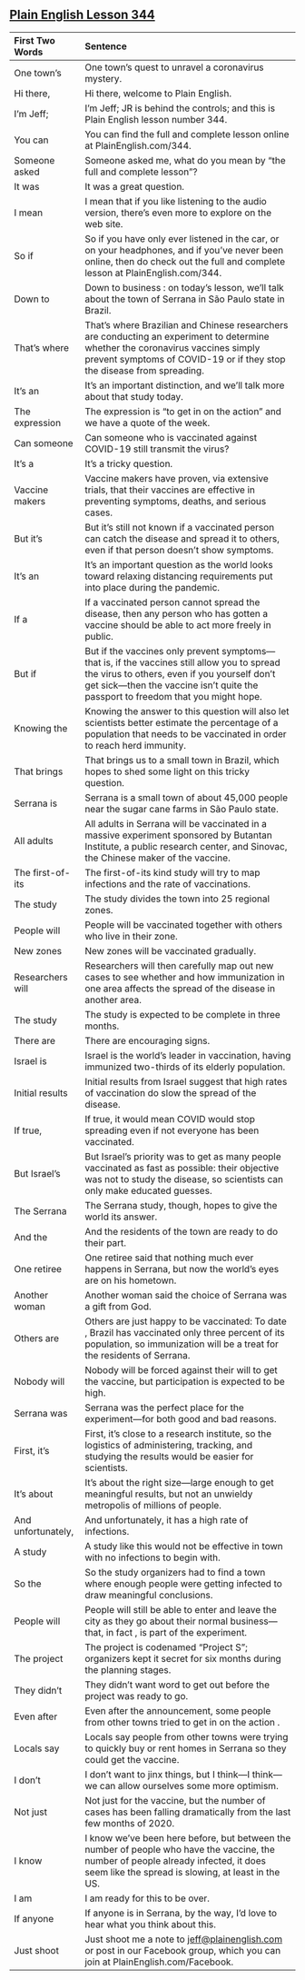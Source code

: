 ## [Plain English Lesson 344](https://PlainEnglish.com/number/344/) 
 
|First Two Words    |Sentence                                                                                                                                                                                                                        | 
|:------------------|:-------------------------------------------------------------------------------------------------------------------------------------------------------------------------------------------------------------------------------| 
|One town’s         |One town’s quest to unravel a coronavirus mystery.                                                                                                                                                                              | 
|Hi there,          |Hi there, welcome to Plain English.                                                                                                                                                                                             | 
|I’m Jeff;          |I’m Jeff; JR is behind the controls; and this is Plain English lesson number 344.                                                                                                                                               | 
|You can            |You can find the full and complete lesson online at PlainEnglish.com/344.                                                                                                                                                       | 
|Someone asked      |Someone asked me, what do you mean by “the full and complete lesson”?                                                                                                                                                           | 
|It was             |It was a great question.                                                                                                                                                                                                        | 
|I mean             |I mean that if you like listening to the audio version, there’s even more to explore on the web site.                                                                                                                           | 
|So if              |So if you have only ever listened in the car, or on your headphones, and if you’ve never been online, then do check out the full and complete lesson at PlainEnglish.com/344.                                                   | 
|Down to            |Down to business : on today’s lesson, we’ll talk about the town of Serrana in São Paulo state in Brazil.                                                                                                                        | 
|That’s where       |That’s where Brazilian and Chinese researchers are conducting an experiment to determine whether the coronavirus vaccines simply prevent symptoms of COVID-19 or if they stop the disease from spreading.                       | 
|It’s an            |It’s an important distinction, and we’ll talk more about that study today.                                                                                                                                                      | 
|The expression     |The expression is “to get in on the action” and we have a quote of the week.                                                                                                                                                    | 
|Can someone        |Can someone who is vaccinated against COVID-19 still transmit the virus?                                                                                                                                                        | 
|It’s a             |It’s a tricky question.                                                                                                                                                                                                         | 
|Vaccine makers     |Vaccine makers have proven, via extensive trials, that their vaccines are effective in preventing symptoms, deaths, and serious cases.                                                                                          | 
|But it’s           |But it’s still not known if a vaccinated person can catch the disease and spread it to others, even if that person doesn’t show symptoms.                                                                                       | 
|It’s an            |It’s an important question as the world looks toward relaxing distancing requirements put into place during the pandemic.                                                                                                       | 
|If a               |If a vaccinated person cannot spread the disease, then any person who has gotten a vaccine should be able to act more freely in public.                                                                                         | 
|But if             |But if the vaccines only prevent symptoms—that is, if the vaccines still allow you to spread the virus to others, even if you yourself don’t get sick—then the vaccine isn’t quite the passport to freedom that you might hope. | 
|Knowing the        |Knowing the answer to this question will also let scientists better estimate the percentage of a population that needs to be vaccinated in order to reach herd immunity.                                                        | 
|That brings        |That brings us to a small town in Brazil, which hopes to shed some light on this tricky question.                                                                                                                               | 
|Serrana is         |Serrana is a small town of about 45,000 people near the sugar cane farms in São Paulo state.                                                                                                                                    | 
|All adults         |All adults in Serrana will be vaccinated in a massive experiment sponsored by Butantan Institute, a public research center, and Sinovac, the Chinese maker of the vaccine.                                                      | 
|The first-of-its   |The first-of-its kind study will try to map infections and the rate of vaccinations.                                                                                                                                            | 
|The study          |The study divides the town into 25 regional zones.                                                                                                                                                                              | 
|People will        |People will be vaccinated together with others who live in their zone.                                                                                                                                                          | 
|New zones          |New zones will be vaccinated gradually.                                                                                                                                                                                         | 
|Researchers will   |Researchers will then carefully map out new cases to see whether and how immunization in one area affects the spread of the disease in another area.                                                                            | 
|The study          |The study is expected to be complete in three months.                                                                                                                                                                           | 
|There are          |There are encouraging signs.                                                                                                                                                                                                    | 
|Israel is          |Israel is the world’s leader in vaccination, having immunized two-thirds of its elderly population.                                                                                                                             | 
|Initial results    |Initial results from Israel suggest that high rates of vaccination do slow the spread of the disease.                                                                                                                           | 
|If true,           |If true, it would mean COVID would stop spreading even if not everyone has been vaccinated.                                                                                                                                     | 
|But Israel’s       |But Israel’s priority was to get as many people vaccinated as fast as possible: their objective was not to study the disease, so scientists can only make educated guesses.                                                     | 
|The Serrana        |The Serrana study, though, hopes to give the world its answer.                                                                                                                                                                  | 
|And the            |And the residents of the town are ready to do their part.                                                                                                                                                                       | 
|One retiree        |One retiree said that nothing much ever happens in Serrana, but now the world’s eyes are on his hometown.                                                                                                                       | 
|Another woman      |Another woman said the choice of Serrana was a gift from God.                                                                                                                                                                   | 
|Others are         |Others are just happy to be vaccinated: To date , Brazil has vaccinated only three percent of its population, so immunization will be a treat for the residents of Serrana.                                                     | 
|Nobody will        |Nobody will be forced against their will to get the vaccine, but participation is expected to be high.                                                                                                                          | 
|Serrana was        |Serrana was the perfect place for the experiment—for both good and bad reasons.                                                                                                                                                 | 
|First, it’s        |First, it’s close to a research institute, so the logistics of administering, tracking, and studying the results would be easier for scientists.                                                                                | 
|It’s about         |It’s about the right size—large enough to get meaningful results, but not an unwieldy metropolis of millions of people.                                                                                                         | 
|And unfortunately, |And unfortunately, it has a high rate of infections.                                                                                                                                                                            | 
|A study            |A study like this would not be effective in town with no infections to begin with.                                                                                                                                              | 
|So the             |So the study organizers had to find a town where enough people were getting infected to draw meaningful conclusions.                                                                                                            | 
|People will        |People will still be able to enter and leave the city as they go about their normal business—that, in fact , is part of the experiment.                                                                                         | 
|The project        |The project is codenamed “Project S”; organizers kept it secret for six months during the planning stages.                                                                                                                      | 
|They didn’t        |They didn’t want word to get out before the project was ready to go.                                                                                                                                                            | 
|Even after         |Even after the announcement, some people from other towns tried to get in on the action .                                                                                                                                       | 
|Locals say         |Locals say people from other towns were trying to quickly buy or rent homes in Serrana so they could get the vaccine.                                                                                                           | 
|I don’t            |I don’t want to jinx things, but I think—I think—we can allow ourselves some more optimism.                                                                                                                                     | 
|Not just           |Not just for the vaccine, but the number of cases has been falling dramatically from the last few months of 2020.                                                                                                               | 
|I know             |I know we’ve been here before, but between the number of people who have the vaccine, the number of people already infected, it does seem like the spread is slowing, at least in the US.                                       | 
|I am               |I am ready for this to be over.                                                                                                                                                                                                 | 
|If anyone          |If anyone is in Serrana, by the way, I’d love to hear what you think about this.                                                                                                                                                | 
|Just shoot         |Just shoot me a note to jeff@plainenglish.com or post in our Facebook group, which you can join at PlainEnglish.com/Facebook.                                                                                                   |
